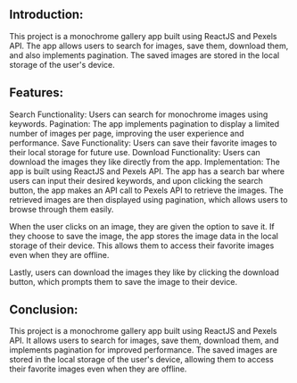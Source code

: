 Introduction:
-------------
This project is a monochrome gallery app built using ReactJS and Pexels API. The app allows users to search for images, save them, download them, and also implements pagination. The saved images are stored in the local storage of the user's device.

Features:
----------
Search Functionality: Users can search for monochrome images using keywords.
Pagination: The app implements pagination to display a limited number of images per page, improving the user experience and performance.
Save Functionality: Users can save their favorite images to their local storage for future use.
Download Functionality: Users can download the images they like directly from the app.
Implementation:
The app is built using ReactJS and Pexels API. The app has a search bar where users can input their desired keywords, and upon clicking the search button, the app makes an API call to Pexels API to retrieve the images. The retrieved images are then displayed using pagination, which allows users to browse through them easily.

When the user clicks on an image, they are given the option to save it. If they choose to save the image, the app stores the image data in the local storage of their device. This allows them to access their favorite images even when they are offline.

Lastly, users can download the images they like by clicking the download button, which prompts them to save the image to their device.

Conclusion:
-----------
This project is a monochrome gallery app built using ReactJS and Pexels API. It allows users to search for images, save them, download them, and implements pagination for improved performance. The saved images are stored in the local storage of the user's device, allowing them to access their favorite images even when they are offline.

